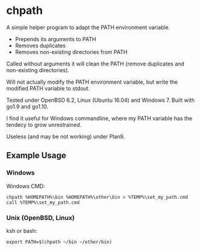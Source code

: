 # chpath

A simple helper program to adapt the PATH environment variable.

- Prepends its arguments to PATH
- Removes duplicates
- Removes non-existing directories from PATH

Called without arguments it will clean the PATH
(remove duplicates and non-existing directories).

Will not actually modify the PATH environment variable,
but write the modified PATH variable to stdout.

Tested under OpenBSD 6.2, Linux (Ubuntu 16.04) and Windows 7.
Built with go1.9 and go1.10.

I find it useful for Windows commandline, where my PATH variable
has the tendecy to grow unrestrained.

Useless (and may be not working) under Plan9.


## Example Usage

### Windows

Windows CMD:

    chpath %HOMEPATH%\bin %HOMEPATH%\other\bin > %TEMP%\set_my_path.cmd
    call %TEMP%\set_my_path.cmd

### Unix (OpenBSD, Linux)

ksh or bash:

    export PATH=$(chpath ~/bin ~/other/bin)

